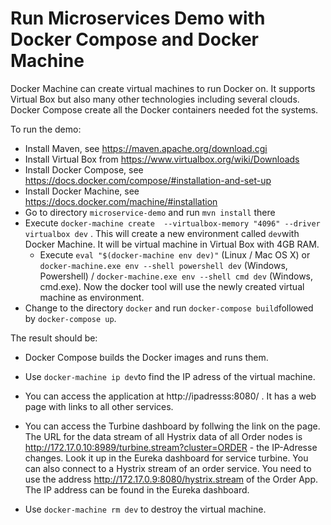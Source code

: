 Run Microservices Demo with Docker Compose and Docker Machine
==============================================

Docker Machine can create virtual machines to run Docker on. It
supports Virtual Box but also many other technologies including
several clouds. Docker Compose create all the Docker containers needed
fot the systems.

To run the demo:

- Install Maven, see https://maven.apache.org/download.cgi
- Install Virtual Box from https://www.virtualbox.org/wiki/Downloads
- Install Docker Compose, see
https://docs.docker.com/compose/#installation-and-set-up 
- Install Docker Machine, see https://docs.docker.com/machine/#installation
- Go to directory `microservice-demo` and run `mvn install` there
- Execute `docker-machine create  --virtualbox-memory "4096" --driver
  virtualbox dev` . This will create a new environment called `dev`with Docker
  Machine. It will be virtual machine in Virtual Box with 4GB RAM.
  - Execute `eval "$(docker-machine env dev)"` (Linux / Mac OS X) or
    `docker-machine.exe env --shell powershell dev` (Windows,
    Powershell) /  `docker-machine.exe env --shell cmd dev` (Windows,
    cmd.exe). Now the docker tool will use the newly created virtual
    machine as environment.
- Change to the directory `docker` and run `docker-compose
   build`followed by `docker-compose up`. 


The result should be:

- Docker Compose builds the Docker images and runs them.
- Use `docker-machine ip dev`to find the IP adress of the virtual machine.
- You can access the application at http://ipadresss:8080/ . It has a
  web page with links to all other services.
- You can access the Turbine dashboard by follwing the link on the
page. The URL for the data stream of all Hystrix data of all Order
nodes is http://172.17.0.10:8989/turbine.stream?cluster=ORDER - the
IP-Adresse changes. Look it up in the Eureka dashboard for service
turbine. You can also connect to a Hystrix stream of an order service.
You need to use the address http://172.17.0.9:8080/hystrix.stream of
the Order App. The IP address can be found in the Eureka dashboard.

- Use `docker-machine rm dev` to destroy the virtual machine.
